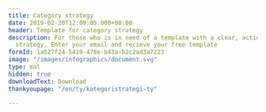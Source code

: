 ```yaml
---
title: Category strategy
date: 2019-02-20T12:09:05.000+00:00
header: Template for category strategy
description: For those who is in need of a template with a clear, actionbased category
  strategy. Enter your email and recieve your free template
formId: 1a527f24-5419-478e-b43a-b2c2ad3a7223
image: "/images/infographics/document.svg"
type: mal
hidden: true
downloadText: Download
thankyoupage: "/en/ty/kategoristrategi-ty"

---
```

